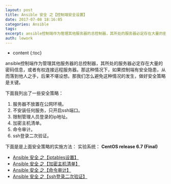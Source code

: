 ```yaml
---
layout: post
title: Ansible 安全 之【控制端安全设置】
date: 2017-07-08 18:16:05
categories: Ansible
tags:
excerpt: ansible控制端作为管理其他服务器的总控制器，其所处的服务器必定存在大量的密码信息，或者有权连接远程服务器。那这种情况下，如果控制端有安全隐...
auth: lework
---
```

* content
{:toc}

ansible控制端作为管理其他服务器的总控制器，其所处的服务器必定存在大量的密码信息，或者有权连接远程服务器。那这种情况下，如果控制端有安全隐患，从而落到他人之手，后果不堪设想。那我们怎么避免这种情况的发生，做好安全策略是关键。

下面我列出了一些安全策略：
1. 服务器不放置在公网环境。
2. 不安装任何服务，只开启ssh端口。
3. 限制管理人员登录的ip地址。
4. 加密主机清单。
5. 命令审计。
6. ssh登录二次验证。


下面是是上面安全策略的实施方法：
实验系统： **CentOS release 6.7 (Final)**

- [Ansible 安全 之【iptables设置】](http://www.jianshu.com/p/ebe7a85579e4)
- [Ansible 安全 之【加密主机清单】](http://www.jianshu.com/p/7f29993e13a9)
- [Ansible 安全 之【命令审计】](http://www.jianshu.com/p/793e54e7e5d5)
- [Ansible 安全 之【ssh登录二次验证】](http://www.jianshu.com/p/2c7d99ada982)

